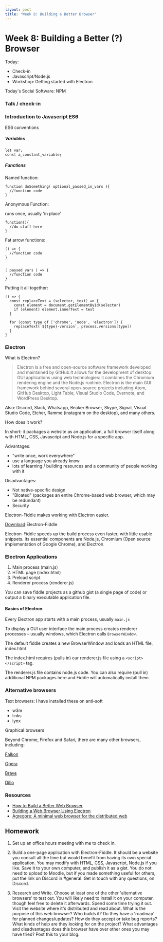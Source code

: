 ```yaml
---
layout: post
title: "Week 8: Building a Better Browser"
---
```


# Week 8: Building a Better (?) Browser

Today:

- Check-in
- Javascript/Node.js
- Workshop: Getting started with Electron

Today's Social Software: NPM

### Talk / check-in

### Introduction to Javascript ES6

ES6 conventions

##### Variables

```
let var;
const a_constant_variable;
```

##### Functions

Named function: 

```
function doSomething( optional_passed_in_vars ){
  //function code
}
```

Anonymous Function:

runs once, usually 'in place'

```
function(){ 
  //do stuff here 
}
```

Fat arrow functions:


```
() => {
  //function code
}


( passed_vars ) => {
  //function code
}
```

Putting it all together:

```
() => {
  const replaceText = (selector, text) => {
    const element = document.getElementById(selector)
    if (element) element.innerText = text
  }

  for (const type of ['chrome', 'node', 'electron']) {
    replaceText(`${type}-version`, process.versions[type])
  }
}
```

### Electron

What is Electron?

> Electron is a free and open-source software framework developed and maintained by GitHub.It allows for the development of desktop GUI applications using web technologies: it combines the Chromium rendering engine and the Node.js runtime. Electron is the main GUI framework behind several open-source projects including Atom, GitHub Desktop, Light Table, Visual Studio Code, Evernote, and WordPress Desktop.

Also: Discord, Slack, Whatsapp, Beaker Browser, Skype, Signal, Visual Studio Code, Etcher, Ramme (instagram on the desktop),  and many others.

How does it work?

In short: it packages a website as an application, a full browser itself along with HTML, CSS, Javascript and Node.js for a specific app. 

Advantages:
- "write once, work everywhere"
- use a language you already know
- lots of learning / building resources and a community of people working with it

Disadvantages:
- Not native-specific design
- "Bloated" (packages an entire Chrome-based web browser, which may be redundant)
- Security

Electron-Fiddle makes working with Electron easier.

[Download](https://www.electronjs.org/fiddle) Electron-Fiddle

Electron-Fiddle speeds up the build process even faster, with little usable snippets. Its essential components are Node.js, Chromium (Open source implementation of Google Chrome), and Electron.

### Electron Applications

1. Main process (main.js)
2. HTML page (index.html)
3. Preload script
4. Renderer process (renderer.js)

You can save fiddle projects as a github gist (a single page of code) or output a binary executable application file.

#### Basics of Electron

Every Electron app starts with a main process, usually ```main.js```

To display a GUI user interface the main process creates renderer processes – usually windows, which Electron calls ```BrowserWindow```.

The default fiddle creates a new BrowserWindow and loads an HTML file, index.html

The index.html requires (pulls in) our renderer.js file using a ```<script></script>``` tag.

The renderer.js file contains node.js code. You can also require (pull in) additional NPM packages here and Fiddle will automatically install them. 

### Alternative browsers

Text browsers:
I have installed these on anti-soft

- w3m
- links
- lynx

Graphical browsers

Beyond Chrome, Firefox and Safari, there are many other browsers, including: 

[Falkon](https://www.falkon.org/)

[Opera](https://www.opera.com/)

[Brave](https://brave.com/)

[Dillo](https://www.dillo.org/)

### Resources

- [How to Build a Better Web Browser](https://scottberkun.com/essays/37-how-to-build-a-better-web-browser/)
- [Building a Web Browser Using Electron](https://blog.jscrambler.com/building-a-web-browser-using-electron/)
- [Agregore: A minimal web browser for the distributed web](https://agregore.mauve.moe/)

## Homework

1. Set up an office hours meeting with me to check in. 

2. Build a one-page application with Electron-Fiddle. It should be a website you consult all the time but would benefit from having its own special application. You may modify with HTML, CSS, Javascript, Node.js if you like. Save it to your own computer, and publish it as a gist. You do not need to upload to Moodle, but if you made something useful for others, put the link on Discord in #general. Get in touch with any questions, on Discord.

3. Research and Write. Choose at least one of the other 'alternative browsers' to test out. You will likely need to install it on your computer, though feel free to delete it afterwards. Spend some time trying it out. Visit the website where it's distributed and read about. What is the purpose of this web browser? Who builds it? Do they have a 'roadmap' for planned changes/updates? How do they accept or take bug reports? What kinds of help are they looking for on the project? What advantages and disadvantages does this browser have over other ones you may have tried? Post this to your blog.
